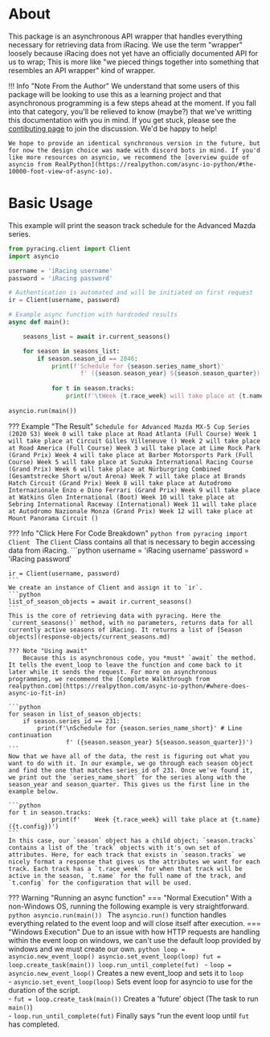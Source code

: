 # About

This package is an asynchronous API wrapper that handles everything necessary for retrieving data from iRacing. We use the term "wrapper" loosely because iRacing does not yet have an officially documented API for us to wrap; This is more like "we pieced things together into something that resembles an API wrapper" kind of wrapper.

!!! Info "Note From the Author"
    We understand that some users of this package will be looking to use this as a learning project and that asynchronous programming is a few steps ahead at the moment. If you fall into that category, you'll be relieved to know (maybe?) that we've writting this documentation with you in mind. If you get stuck, please see the [contibuting page](contributing.md) to join the discussion. We'd be happy to help!

    We hope to provide an identical synchronous version in the future, but for now the design choice was made with discord bots in mind. If you'd like more resources on asyncio, we recommend the [overview guide of asyncio from RealPython](https://realpython.com/async-io-python/#the-10000-foot-view-of-async-io).

# Basic Usage

This example will print the season track schedule for the Advanced Mazda series. 

```python
from pyracing.client import Client
import asyncio

username = 'iRacing username'
password = 'iRacing password'

# Authentication is automated and will be initiated on first request
ir = Client(username, password)

# Example async function with hardcoded results
async def main():

    seasons_list = await ir.current_seasons()

    for season in seasons_list:
        if season.season_id == 2846:
            print(f'Schedule for {season.series_name_short}' 
                    f' ({season.season_year} S{season.season_quarter})')
            
            for t in season.tracks:
                print(f'\tWeek {t.race_week} will take place at {t.name} ({t.config})')
                
asyncio.run(main())
```





??? Example "The Result"
    ```
    Schedule for Advanced Mazda MX-5 Cup Series (2020 S3)
        Week 0 will take place at Road Atlanta (Full Course)
        Week 1 will take place at Circuit Gilles Villeneuve ()
        Week 2 will take place at Road America (Full Course)
        Week 3 will take place at Lime Rock Park (Grand Prix)
        Week 4 will take place at Barber Motorsports Park (Full Course)
        Week 5 will take place at Suzuka International Racing Course (Grand Prix)
        Week 6 will take place at Nürburgring Combined (Gesamtstrecke Short w/out Arena)
        Week 7 will take place at Brands Hatch Circuit (Grand Prix)
        Week 8 will take place at Autodromo Internazionale Enzo e Dino Ferrari (Grand Prix)
        Week 9 will take place at Watkins Glen International (Boot)
        Week 10 will take place at Sebring International Raceway (International)
        Week 11 will take place at Autodromo Nazionale Monza (Grand Prix)
        Week 12 will take place at Mount Panorama Circuit ()
    ```






??? Info "Click Here For Code Breakdown"
    ```python
    from pyracing import Client
    ```
    The `Client` Class contains all that is necessary to begin accessing data from iRacing.
    ```python
    username = 'iRacing username'
    password = 'iRacing password'

    ir = Client(username, password)
    ```
    We create an instance of Client and assign it to `ir`.
    ```python
    list_of_season_objects = await ir.current_seasons()
    ```
    This is the core of retrieving data with pyracing. Here the `current_seasons()` method, with no parameters, returns data for all currently active seasons of iRacing. It returns a list of [Season objects](response-objects/current_seasons.md)  
    
    ??? Note "Using await"
        Because this is asynchronous code, you *must* `await` the method. It tells the event_loop to leave the function and come back to it later while it sends the request. For more on asynchronous programming, we recommend the [Complete Walkthrough from realpython.com](https://realpython.com/async-io-python/#where-does-async-io-fit-in)
    
    ```python
    for season in list_of_season_objects:
        if season.series_id == 231:
            print(f'\nSchedule for {season.series_name_short}' # Line continuation
                    f' ({season.season_year} S{season.season_quarter})')
    ```
    Now that we have all of the data, the rest is figuring out what you want to do with it. In our example, we go through each season object and find the one that matches series_id of 231. Once we've found it, we print out the `series_name_short` for the series along with the season_year and season_quarter. This gives us the first line in the example below.

    ```python
    for t in season.tracks:
                print(f'    Week {t.race_week} will take place at {t.name} ({t.config})')
    ```
    In this case, our `season` object has a child object; `season.tracks` contains a list of the `track` objects with it's own set of attributes. Here, for each track that exists in `season.tracks` we nicely format a response that gives us the attributes we want for each track. Each track has a `t.race_week` for when that track will be active in the season, `t.name` for the full name of the track, and `t.config` for the configuration that will be used.




??? Warning "Running an async function"
    === "Normal Execution"
        With a non-Windows OS, running the following example is very straightforward.
        ```python
        asyncio.run(main())
        ```
        The `asyncio.run()` function handles everything related to the event loop and will close itself after execution.
    === "Windows Execution"
        Due to an issue with how HTTP requests are handling within the event loop on windows, we can't use the default loop provided by windows and we must create our own.
        ```python
        loop = asyncio.new_event_loop()
        asyncio.set_event_loop(loop)
        fut = loop.create_task(main())
        loop.run_until_complete(fut)
        ```
        - `loop = asyncio.new_event_loop()` Creates a new event_loop and sets it to `loop`  
        - `asyncio.set_event_loop(loop)` Sets event loop for asyncio to use for the duration of the script.   
        - `fut = loop.create_task(main())` Creates a 'future' object (The task to run `main()`)  
        - `loop.run_until_complete(fut)` Finally says "run the event loop until `fut` has completed.


